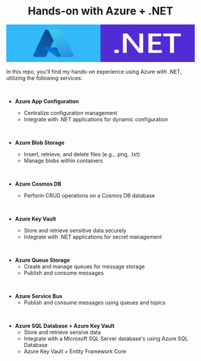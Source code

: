 <h1 style="text-align:center">Hands-on with Azure + .NET</h1>

<img src="azure-net.svg" width="100%" height="100px" />

In this repo, you'll find my hands-on experience using Azure with .NET, utilizing the following services:

<br />

-   **Azure App Configuration**

    -   Centralize configuration management
    -   Integrate with .NET applications for dynamic configuration

<br />

-   **Azure Blob Storage**

    -   Insert, retrieve, and delete files (e.g., .png, .txt)
    -   Manage blobs within containers

<br />

-   **Azure Cosmos DB**

    -   Perform CRUD operations on a Cosmos DB database

<br />

-   **Azure Key Vault**

    -   Store and retrieve sensitive data securely
    -   Integrate with .NET applications for secret management

<br />

-   **Azure Queue Storage**
    -   Create and manage queues for message storage
    -   Publish and consume messages

<br />

-   **Azure Service Bus**
    -   Publish and consume messages using queues and topics

<br />

-   **Azure SQL Database + Azure Key Vault**
    -   Store and retrieve sensive data
    -   Integrate with a Microsoft SQL Server database's using Azure SQL Database
    -   Azure Key Vault + Entity Framework Core
